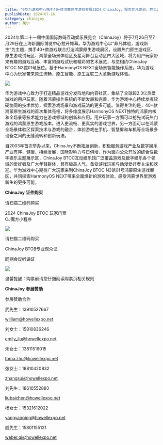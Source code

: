 ```yaml
---
title: "0华为游戏中心携手40+款鸿蒙原生游戏参展2024 ChinaJoy，探索非凡体验，共见游戏新生"
publishDate: 2024-07-16
category: chinajoy
author: 莱尔
---
```


2024年第二十一届中国国际数码互动娱乐展览会（ChinaJoy）将于7月26日至7月29日在上海新国际博览中心拉开帷幕。华为游戏中心以“非凡体验，游戏新生”为主题，携手40+款游戏联合打造鸿蒙原生游戏展区，设置热门原生游戏区、原生游戏试玩区、鸿蒙全场景体验区及星河舞台互动区四大区域，将为用户玩家带来有趣的游戏互动、丰富的游戏试玩和精彩的艺术展览，与您相约ChinaJoy BTOC N3馆01号展位。基于HarmonyOS NEXT全场景智能操作系统，华为游戏中心为玩家带来原生流畅、原生智能、原生互联三大革新游戏体验。

![](https://ec-net-1251389766.cos.ap-shanghai.myqcloud.com/wp-content/uploads/2024/07/20240716204906722.png)

华为游戏中心致力于打造精品游戏分发阵地和内容社区，集结了全球超2.3亿热爱游戏的用户玩家。随着鸿蒙操作系统的不断发展和完善，华为游戏中心持续发挥软硬协同的技术优势，探索游戏场景和游戏玩法的更多可能。值得关注的是，40+款鸿蒙原生游戏的首次集体亮相，将多维度展示HarmonyOS NEXT独特的鸿蒙内核和全场景等技术能力在游戏领域的创新和应用。用户玩家一方面可以抢先试玩热门游戏的鸿蒙原生游戏版本，进入更流畅、更真实的游戏世界，另一方面可以在鸿蒙全场景体验区探索技术与游戏的融合，体验游戏在手机、智慧屏和车机等全场景多设备之间的无缝流转和创新玩法。

自2003年首次举办以来，ChinaJoy不断拓展创新，积极服务游戏产业及数字娱乐产业有序、健康、持续发展，国际影响力与日俱增，作为面向公众开放的综合性数字娱乐主题展示区，ChinaJoy BTOC互动娱乐馆广泛覆盖游戏及数字娱乐各个领域的爱好者及广大年轻群体，具有极高人气，备受游戏玩家与动漫爱好者关注和欢迎。华为游戏中心期待广大玩家来到ChinaJoy BTOC N3馆01号鸿蒙原生游戏展区，共同探索HarmonyOS NEXT带来全面焕新的游戏体验，感受鸿蒙世界里游戏新生的更多可能。

**ChinaJoy** **证件购买**

请扫描二维码购买

2024 ChinaJoy BTOC 玩家门票  
CJ魔方小程序  

![](https://ec-net-1251389766.cos.ap-shanghai.myqcloud.com/wp-content/uploads/2024/07/20240716204909496.png)

  
请扫描二维码购买

ChinaJoy BTOB专业观众证

同期会议听课证  

![](https://ec-net-1251389766.cos.ap-shanghai.myqcloud.com/wp-content/uploads/2024/07/20240716204912717.png)

温馨提醒：购票前请您仔细阅读购票页相关规则  
  

**ChinaJoy** **参展赞助**

参展赞助合作

武先生：13910527667

[william@howellexpo.net](mailto:william@howellexpo.net)

刘女士：15810836246

[emily\_liu@howellexpo.net](mailto:emily_liu@howellexpo.net)

朱女士：13811516015

[toma.zhu@howellexpo.net](mailto:toma.zhu@howellexpo.net)

张女士：18810420832

[zhangsui@howellexpo.net](mailto:zhangsui@howellexpo.net)

刘先生：18610552880

[liubaichen@howellexpo.net](mailto:liubaichen@howellexpo.net)

杨女士：15321612022

[yangyanping@howellexpo.net](mailto:yangyanping@howellexpo.net)

戚先生：15801155131

weber.qi@howellexpo.net
